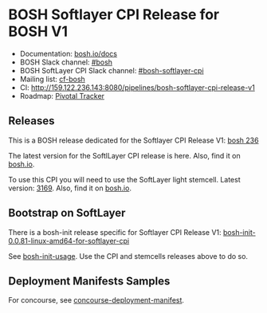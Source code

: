 # BOSH Softlayer CPI Release for BOSH V1

* Documentation: [bosh.io/docs](https://bosh.io/docs)
* BOSH Slack channel: [#bosh](https://cloudfoundry.slack.com/archives/bosh)
* BOSH SoftLayer CPI Slack channel: [#bosh-softlayer-cpi](https://cloudfoundry.slack.com/archives/bosh-softlayer-cpi)
* Mailing list: [cf-bosh](https://lists.cloudfoundry.org/pipermail/cf-bosh)
* CI: <http://159.122.236.143:8080/pipelines/bosh-softlayer-cpi-release-v1>
* Roadmap: [Pivotal Tracker](https://www.pivotaltracker.com/n/projects/1344876)

## Releases

This is a BOSH release dedicated for the Softlayer CPI Release V1: [bosh 236](https://s3.amazonaws.com/bosh-softlayer-cpi-stemcells/bosh-236%2Bdev.12.tgz)

The latest version for the SoftlLayer CPI release is here. Also, find it on [bosh.io](http://bosh.io).

To use this CPI you will need to use the SoftLayer light stemcell. Latest version:  [3169](https://s3.amazonaws.com/bosh-softlayer-cpi-stemcells/light-bosh-stemcell-3169-softlayer-esxi-ubuntu-trusty-go_agent.tgz). Also, find it on [bosh.io](http://bosh.io).

## Bootstrap on SoftLayer

There is a bosh-init release specific for Softlayer CPI Release V1: [bosh-init-0.0.81-linux-amd64-for-softlayer-cpi](https://s3.amazonaws.com/bosh-softlayer-cpi-stemcells/bosh-init-0.0.81-linux-amd64)

See [bosh-init-usage](docs/bosh-init-usage.md). Use the CPI and stemcells releases above to do so.

## Deployment Manifests Samples

For concourse, see [concourse-deployment-manifest](docs/concourse_sample_v1_schema.yml).
